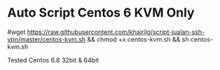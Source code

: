 # Auto Script Centos 6 KVM Only
#wget https://raw.githubusercontent.com/khairilg/script-jualan-ssh-vpn/master/centos-kvm.sh && chmod +x centos-kvm.sh && sh centos-kvm.sh
  
  Tested Centos 6.8 32bit & 64bit
